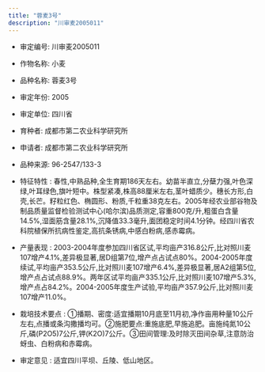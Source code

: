 ```yaml
---
title: "蓉麦3号"
description: "川审麦2005011"
---
```

* 审定编号:  川审麦2005011

*  作物名称:  小麦

*  品种名称:  蓉麦3号

*  审定年份:  2005

*  审定单位:  四川省

* 育种者:  成都市第二农业科学研究所

*  申请者:  成都市第二农业科学研究所

*  品种来源:  96-2547/133-3

*  特征特性 : 
春性,中熟品种,全生育期186天左右。幼苗半直立,分蘖力强,叶色深绿,叶耳绿色,旗叶短中。株型紧凑,株高88厘米左右,茎叶蜡质少。穗长方形,白壳,长芒。籽粒红色、椭圆形、粉质,千粒重38克左右。2005年经农业部谷物及制品质量监督检验测试中心(哈尔滨)品质测定,容重800克/升,粗蛋白含量14.5%,湿面筋含量28.1%,沉降值33.3毫升,面团稳定时间4.1分钟。经四川省农科院植保所抗病性鉴定,高抗条锈病,中感白粉病,感赤霉病。
 
*  产量表现 : 
2003-2004年度参加四川省区试,平均亩产316.8公斤,比对照川麦107增产4.1%,差异极显著,居D组第7位,增产点占试点80%。2004-2005年度续试,平均亩产353.5公斤,比对照川麦107增产6.4%,差异极显著,居A2组第5位,增产点占试点88.9%。两年区试平均亩产335.1公斤,比对照川麦107增产5.3%,增产点占84.2%。2004-2005年度生产试验,平均亩产357.9公斤,比对照川麦107增产11.0%。

*  栽培技术要点 : 
①播期、密度:适宜播期10月底至11月初,净作亩用种量10公斤左右,点播或条沟撒播均可。②施肥要点:重施底肥,早施追肥。亩施纯氮10公斤,磷(P2O5)7公斤,钾(K2O)7公斤。③田间管理:及时除灭田间杂草,注意防治蚜虫、白粉病和赤霉病。

*  审定意见 : 
适宜四川平坝、丘陵、低山地区。
